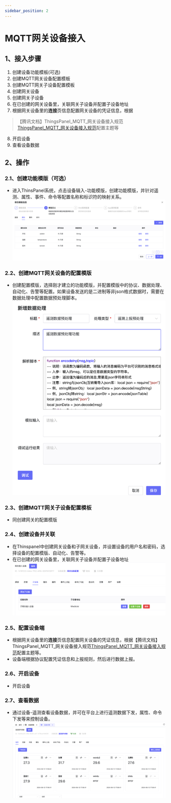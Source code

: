 ```yaml
---
sidebar_position: 2
---
```


# MQTT网关设备接入

## 1、接入步骤
1.  创建设备功能模板(可选)
2.  创建MQTT网关设备配置模板
3.  创建MQTT网关子设备配置模板
4.  创建网关设备
5.  创建网关子设备
6.  在已创建的网关设备里，关联网关子设备并配置子设备地址
7.  根据网关设备里的**连接**页信息配置网关设备的凭证信息，根据
> 【腾讯文档】ThingsPanel_MQTT_网关设备接入规范[ThingsPanel_MQTT_网关设备接入规范](https://docs.qq.com/doc/DZXlnb25scnZRc1dK)配置主题等
8.  开启设备
9.  查看设备数据

## 2、操作

### 2.1、创建功能模版（可选）

- 进入ThinsPanel系统，点击设备辑入-功能模版，创建功能模版，并针对遥测、属性、事件、命令等配置名称和标识符的映射关系。
![descript](./image/image19.png)

### 2.2、创建MQTT网关设备的配置模版

- 创建配置模版，选择刚才建立的功能模版，并配置模版中的协议、数据处理、自动化、告警等配置。如果设备发送的是二进制等非json格式数据时，需要在数据处理中配置数据预处理脚本。
![descript](./image/image20.png)

### 2.3、创建MQTT网关子设备配置模板

- 同创建网关的配置模版

### 2.4、创建设备并关联

- 在Thinspanel中创建网关设备和子网关设备，并设置设备的用户名和密码，选择设备的配置模版、自动化、告警等。
- 在已创建的网关设备里，关联网关子设备并配置子设备地址
![descript](./image/image21.png)

### 2.5、配置设备端

- 根据网关设备里的**连接**页信息配置网关设备的凭证信息，根据【腾讯文档】ThingsPanel_MQTT_网关设备接入规范[ThingsPanel_MQTT_网关设备接入规范](https://docs.qq.com/doc/DZXlnb25scnZRc1dK)配置主题等。
- 设备端根据协议配置凭证信息和上报规则，然后进行数据上报。

### 2.6、开启设备 
- 开启设备

### 2.7、查看数据
- 通过设备-遥测查看设备数据，并可在平台上进行遥测数据下发，属性、命令下发等来控制设备。
![descript](./image/image22.png)